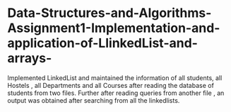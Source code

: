 # Data-Structures-and-Algorithms-Assignment1-Implementation-and-application-of-LlinkedList-and-arrays-
Implemented LinkedList and maintained the information of all students, all Hostels , all Departments and all Courses after reading the database of students from two files. Further after reading queries from another file , an output was obtained after searching from all the linkedlists.
